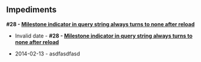 ## Impediments

__#28 - [Milestone indicator in query string always turns to none after reload](https://github.com/ciuliot/github-tracker/issues/28)__

* Invalid date - 
__#28 - [Milestone indicator in query string always turns to none after reload](https://github.com/ciuliot/github-tracker/issues/28)__

* 2014-02-13 - asdfasdfasd
